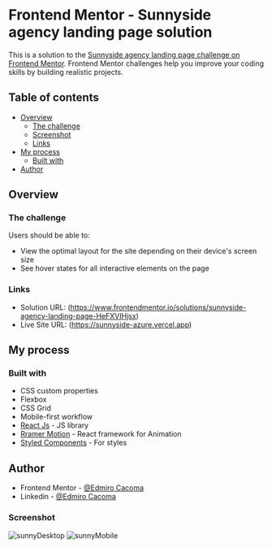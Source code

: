# Frontend Mentor - Sunnyside agency landing page solution

This is a solution to the [Sunnyside agency landing page challenge on Frontend Mentor](https://www.frontendmentor.io/challenges/sunnyside-agency-landing-page-7yVs3B6ef). Frontend Mentor challenges help you improve your coding skills by building realistic projects.

## Table of contents

- [Overview](#overview)
  - [The challenge](#the-challenge)
  - [Screenshot](#screenshot)
  - [Links](#links)
- [My process](#my-process)
  - [Built with](#built-with)
- [Author](#author)


## Overview

### The challenge

Users should be able to:

- View the optimal layout for the site depending on their device's screen size
- See hover states for all interactive elements on the page

### Links

- Solution URL: (https://www.frontendmentor.io/solutions/sunnyside-agency-landing-page-HeFXVIHjsx)
- Live Site URL: (https://sunnyside-azure.vercel.app)

## My process

### Built with

- CSS custom properties
- Flexbox
- CSS Grid
- Mobile-first workflow
- [React Js](https://reactjs.org/) - JS library
- [Rramer Motion](https://www.framer.com) - React framework for Animation
- [Styled Components](https://styled-components.com/) - For styles
  

## Author

- Frontend Mentor - [@Edmiro Cacoma](https://www.frontendmentor.io/profile/Edmiro-Cacoma)
- Linkedin - [@Edmiro Cacoma](https://www.linkedin.com/in/edmiro-cacoma-88aa37224/?locale=en_US)


### Screenshot
![sunnyDesktop](https://github.com/Edmiro-Cacoma/sunnyside/assets/62661230/de5f3a9e-72ac-4caf-8a3a-c0bbb9f950c4)
![sunnyMobile](https://github.com/Edmiro-Cacoma/sunnyside/assets/62661230/f7817d27-ba05-4c30-8a06-bebff090e5b6)

